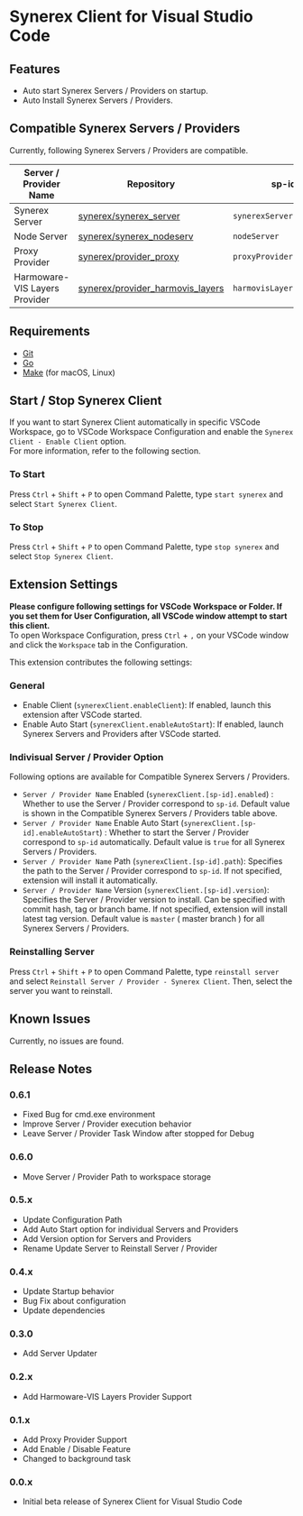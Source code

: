 # Synerex Client for Visual Studio Code

## Features

- Auto start Synerex Servers / Providers on startup.
- Auto Install Synerex Servers / Providers.

## Compatible Synerex Servers / Providers

Currently, following Synerex Servers / Providers are compatible.

| Server / Provider Name | Repository | sp-id | Default Enabled |
| --- | --- | --- | --- |
| Synerex Server | [synerex/synerex_server](https://github.com/synerex/synerex_server) | `synerexServer` | Yes |
| Node Server | [synerex/synerex_nodeserv](https://github.com/synerex/synerex_nodeserv) | `nodeServer` | Yes |
| Proxy Provider | [synerex/provider_proxy](https://github.com/synerex/provider_proxy) | `proxyProvider` | No |
| Harmoware-VIS Layers Provider | [synerex/provider_harmovis_layers](https://github.com/synerex/provider_harmovis_layers) | `harmovisLayersProvider` | No |

## Requirements

- [Git](https://git-scm.com/)
- [Go](https://golang.org/)
- [Make](https://www.gnu.org/software/make/) (for macOS, Linux)

## Start / Stop Synerex Client

If you want to start Synerex Client automatically in specific VSCode Workspace, go to VSCode Workspace Configuration and enable the `Synerex Client - Enable Client` option.  
For more information, refer to the following section.

### To Start

Press `Ctrl` + `Shift` + `P` to open Command Palette, type `start synerex` and select `Start Synerex Client`.

### To Stop

Press `Ctrl` + `Shift` + `P` to open Command Palette, type `stop synerex` and select `Stop Synerex Client`.

## Extension Settings

**Please configure following settings for VSCode Workspace or Folder. If you set them for User Configuration, all VSCode window attempt to start this client.**  
To open Workspace Configuration, press `Ctrl` + `,` on your VSCode window and click the `Workspace` tab in the Configuration.

This extension contributes the following settings:

### General
* Enable Client (`synerexClient.enableClient`): If enabled, launch this extension after VSCode started.
* Enable Auto Start (`synerexClient.enableAutoStart`): If enabled, launch Synerex Servers and Providers after VSCode started.

### Indivisual Server / Provider Option

Following options are available for Compatible Synerex Servers / Providers.


* `Server / Provider Name` Enabled (`synerexClient.[sp-id].enabled`) : Whether to use the Server / Provider correspond to `sp-id`. Default value is shown in the Compatible Synerex Servers / Providers table above. 
* `Server / Provider Name` Enable Auto Start (`synerexClient.[sp-id].enableAutoStart`) : Whether to start the Server / Provider correspond to `sp-id` automatically. Default value is `true` for all Synerex Servers / Providers. 
* `Server / Provider Name` Path (`synerexClient.[sp-id].path`): Specifies the path to the Server / Provider correspond to `sp-id`. If not specified, extension will install it automatically.
* `Server / Provider Name` Version (`synerexClient.[sp-id].version`): Specifies the Server / Provider version to install. Can be specified with commit hash, tag or branch bame. If not specified, extension will install latest tag version. Default value is `master` ( master branch ) for all Synerex Servers / Providers. 

### Reinstalling Server

Press `Ctrl` + `Shift` + `P` to open Command Palette, type `reinstall server` and select `Reinstall Server / Provider - Synerex Client`.
Then, select the server you want to reinstall.

## Known Issues

Currently, no issues are found. 

## Release Notes

### 0.6.1

- Fixed Bug for cmd.exe environment
- Improve Server / Provider execution behavior
- Leave Server / Provider Task Window after stopped for Debug

### 0.6.0

- Move Server / Provider Path to workspace storage

### 0.5.x

- Update Configuration Path
- Add Auto Start option for individual Servers and Providers
- Add Version option for Servers and Providers
- Rename Update Server to Reinstall Server / Provider

### 0.4.x

- Update Startup behavior
- Bug Fix about configuration
- Update dependencies

### 0.3.0

- Add Server Updater

### 0.2.x

- Add Harmoware-VIS Layers Provider Support

### 0.1.x

- Add Proxy Provider Support
- Add Enable / Disable Feature
- Changed to background task

### 0.0.x

- Initial beta release of Synerex Client for Visual Studio Code



